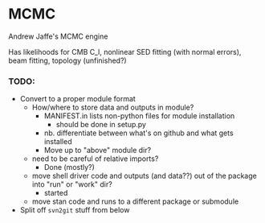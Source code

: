 # MCMC

Andrew Jaffe's MCMC engine

Has likelihoods for CMB C_l, nonlinear SED fitting (with normal errors), beam fitting, topology (unfinished?)


### TODO:
* Convert to a proper module format
  * How/where to store data and outputs in module?
    * MANIFEST.in lists non-python files for module installation 
      * should be done in setup.py
    * nb. differentiate between what's on github and what gets installed
    * Move up to "above" module dir?
  * need to be careful of relative imports?
    * Done (mostly?)
  * move shell driver code and outputs (and data??) out of the package into "run" or "work" dir?
    * started
  * move stan code and runs to a different package or submodule
* Split off `svn2git` stuff from below
